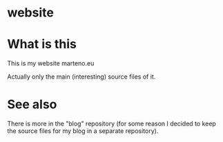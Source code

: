 # website

What is this
============

This is my website marteno.eu

Actually only the main (interesting) source files of it.

See also
========

There is more in the "blog" repository (for some reason I decided to keep the source files for my blog in a separate repository).
